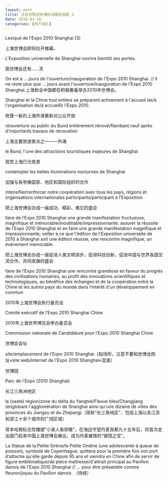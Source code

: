 ```yaml
---
layout: post
title: 汉法对照迎世博热词跟踪连载 3
date: 2010-03-28
categories: [热门词汇]  
---
```


Lexique de l'Expo 2010 Shanghai (3)



上海世博会即将拉开帷幕。

L'Exposition universelle de Shanghai ouvrira bientôt ses portes.

距世博会还有……天

On est à ... jours de l'ouverture/inauguration de l'Expo 2010 Shanghai. // Il ne reste plus que ... jours avant l'ouverture/inauguration de l'Expo 2010 Shanghai.上海和全中国都在积极筹备举办2010年世博会。

Shanghai et la Chine tout entière se préparent activement à l'accueil de/à l'organisation de/à accueillir l'Expo 2010.

修葺一新的上海外滩重新对公众开放

réouverture au public du Bund entièrement rénové/flambant neuf après d'importants travaux de rénovation

上海主要旅游景点之一——外滩

le Bund, l'une des attractions touristiques majeures de Shanghai

观赏上海灯光夜景

contempler les belles illuminations nocturnes de Shanghai

加强与各参展国家、地区和国际组织的合作

intensifier/renforcer notre coopération avec tous les pays, régions et organisations internationales participants/participant à l’Exposition

把上海世博会办成一届成功、精彩、难忘的盛会

faire de l’Expo 2010 Shanghai une grande manifestation fructueuse, magnifique et mémorable/inoubliable/impressionnante; assurer la réussite de l’Expo 2010 Shanghai et en faire une grande manifestation magnifique et impressionnante; veiller à ce que l'édition de l'Exposition universelle de 2010 à Shanghai soit une édition réussie, une rencontre magnifique, un événement mémorable

把上海世博会办成一届促进人类文明进步，促进科技创新，促进中国与世界各国交流合作、共同发展的盛会

faire de l’Expo 2010 Shanghai une rencontre grandiose en faveur du progrès des civilisations humaines, au profit des innovations scientifiques et technologiques, au bénéfice des échanges et de la coopération entre la Chine et les autres pays du monde dans l’intérêt d'un développement en commun

2010年上海世博会执行委员会

Comité exécutif de l’Expo 2010 Shanghai Chine

2010年上海世界博览会申办委员会

Commission nationale de Candidature pour l’Expo 2010 Shanghai Chine

世博会会址

site/emplacement de l'Expo 2010 Shanghai〔指场所，注意不要和世博会网址«site web/internet de l'Expo 2010 Shanghai»混淆〕

世博园

Parc de l'Expo (2010 Shanghai)

长江三角洲地区

la (vaste) région/zone du delta du Yangtsé/Fleuve bleu/Changjiang (englobant l'agglomération de Shanghai ainsi qu'une dizaine de villes des provinces du Jiangsu et du Zhejiang)〔简称“长三角地区”，包括上海以及江苏和浙江十余个城市的广阔区域〕

哥本哈根标志性雕塑“小美人鱼铜像”，在海边守望丹麦首都九十五年后，将首次走出国门前来中国上海世博会展出，成为丹麦展馆的“镇馆之宝”。

La Statue de la Petite Sirène/la Petite Ondine (une adolescente à queue de poisson), symbole de Copenhague, quittera pour la première fois son port d'attache qu'elle garde depuis 95 ans et viendra en Chine afin de servir de figure emblématique/de pièce maîtresse/d'attrait principal au Pavillon danois de l'Expo 2010 Shanghai // ... pour être présentée comme fleuron/joyau du Pavillon danois. （待续）
